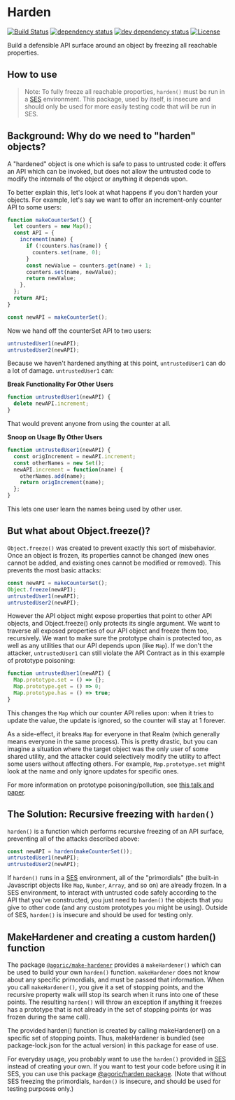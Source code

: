 # Harden

[![Build Status][circleci-svg]][circleci-url]
[![dependency status][deps-svg]][deps-url]
[![dev dependency status][dev-deps-svg]][dev-deps-url]
[![License][license-image]][license-url]

Build a defensible API surface around an object by freezing all reachable properties.

## How to use

> Note: To fully freeze all reachable proporties, `harden()` must be run in a [SES](https://github.com/Agoric/SES) environment. This package, used by itself, is insecure and should only be used for more easily testing code that will be run in SES.

## Background: Why do we need to "harden" objects?

A "hardened" object is one which is safe to pass to untrusted code: it offers an API which can be invoked, but does not allow the untrusted code to modify the internals of the object or anything it depends upon.

To better explain this, let's look at what happens if you don't harden your objects. For example, let's say we want to offer an increment-only counter API to some users:

```js
function makeCounterSet() {
  let counters = new Map();
  const API = {
    increment(name) {
      if (!counters.has(name)) {
        counters.set(name, 0);
      }
      const newValue = counters.get(name) + 1;
      counters.set(name, newValue);
      return newValue;
    },
  };
  return API;
}

const newAPI = makeCounterSet();
```

Now we hand off the counterSet API to two users:

```js
untrustedUser1(newAPI);
untrustedUser2(newAPI);
```

Because we haven't hardened anything at this point, `untrustedUser1` can do a lot of damage. `untrustedUser1` can:

**Break Functionality For Other Users**

```js
function untrustedUser1(newAPI) {
  delete newAPI.increment;
}
```

That would prevent anyone from using the counter at all.

**Snoop on Usage By Other Users**

```js
function untrustedUser1(newAPI) {
  const origIncrement = newAPI.increment;
  const otherNames = new Set();
  newAPI.increment = function(name) {
    otherNames.add(name);
    return origIncrement(name);
  };
}
```

This lets one user learn the names being used by other user.

## But what about Object.freeze()?

`Object.freeze()` was created to prevent exactly this sort of misbehavior. Once an object is frozen, its properties cannot be changed (new ones cannot be added, and existing ones cannot be modified or removed). This prevents the most basic attacks:

```js
const newAPI = makeCounterSet();
Object.freeze(newAPI);
untrustedUser1(newAPI);
untrustedUser2(newAPI);
```

However the API object might expose properties that point to other API objects, and Object.freeze() only protects its single argument. We want to traverse all exposed properties of our API object and freeze them too, recursively. We want to make sure the prototype chain is protected too, as well as any utilities that our API depends upon (like `Map`). If we don't the attacker, `untrustedUser1` can still violate the API Contract as in this example of prototype poisoning:

```js
function untrustedUser1(newAPI) {
  Map.prototype.set = () => {};
  Map.prototype.get = () => 0;
  Map.prototype.has = () => true;
}
```

This changes the `Map` which our counter API relies upon: when it tries to update the value, the update is ignored, so the counter will stay at 1 forever.

As a side-effect, it breaks `Map` for everyone in that Realm (which generally means everyone in the same process). This is pretty drastic, but you can imagine a situation where the target object was the only user of some shared utility, and the attacker could selectively modify the utility to affect some users without affecting others. For example, `Map.prototype.set` might look at the name and only ignore updates for specific ones.

For more information on prototype poisoning/pollution, see [this talk and paper](https://github.com/HoLyVieR/prototype-pollution-nsec18).

## The Solution: Recursive freezing with `harden()`

`harden()` is a function which performs recursive freezing of an API surface, preventing all of the attacks described above:

```js
const newAPI = harden(makeCounterSet());
untrustedUser1(newAPI);
untrustedUser2(newAPI);
```

If `harden()` runs in a [SES](https://github.com/Agoric/SES) environment, all of the "primordials" (the built-in Javascript objects like `Map`, `Number`, `Array`, and so on) are already frozen. In a SES environment, to interact with untrusted code safely according to the API that you've constructed, you just need to `harden()` the objects that you give to other code (and any custom prototypes you might be using). Outside of SES, `harden()` is insecure and should be used for testing only.


## MakeHardener and creating a custom harden() function

The package [`@agoric/make-hardener`](https://www.npmjs.com/package/@agoric/make-hardener) provides a `makeHardener()` which can be used to build your own `harden()` function. `makeHardener` does not know about any specific primordials, and must be passed that information. When you call `makeHardener()`, you give it a set of stopping points, and the recursive property walk will stop its search when it runs into one of these points. The resulting `harden()` will throw an exception if anything it freezes has a prototype that is not already in the set of stopping points (or was frozen during the same call).

The provided harden() function is created by calling makeHardener() on a specific set of stopping points. Thus, makeHardener is bundled (see package-lock.json for the actual version) in this package for ease of use. 

For everyday usage, you probably want to use the `harden()` provided in [SES](https://github.com/Agoric/SES) instead of creating your own. If you want to test your code before using it in SES, you can use this package [@agoric/harden package](https://github.com/Agoric/Harden). (Note that without SES freezing the primordials, `harden()` is insecure, and should be used for testing purposes only.)

[circleci-svg]: https://circleci.com/gh/Agoric/harden.svg?style=svg
[circleci-url]: https://circleci.com/gh/Agoric/harden
[deps-svg]: https://david-dm.org/Agoric/Harden.svg
[deps-url]: https://david-dm.org/Agoric/Harden
[dev-deps-svg]: https://david-dm.org/Agoric/Harden/dev-status.svg
[dev-deps-url]: https://david-dm.org/Agoric/Harden?type=dev
[license-image]: https://img.shields.io/badge/License-Apache%202.0-blue.svg
[license-url]: LICENSE
